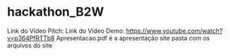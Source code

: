 # hackathon_B2W

Link do Vídeo Pitch: 
Link do Vídeo Demo: https://www.youtube.com/watch?v=p364PfRTTb8
Apresentacao.pdf é a apresentação
site pasta com os arquivos do site
